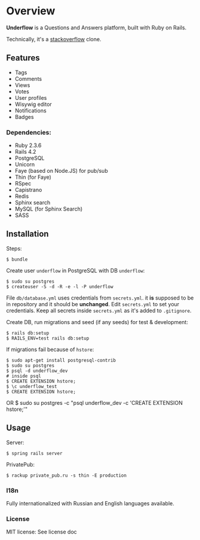 Overview
====================
__Underflow__ is a Questions and Answers platform, built with Ruby on Rails.

Technically, it's a [stackoverflow](http://stackoverflow.com) clone.

Features
--------
- Tags
- Comments
- Views
- Votes
- User profiles
- Wisywig editor
- Notifications
- Badges

### Dependencies:

- Ruby 2.3.6
- Rails 4.2
- PostgreSQL
- Unicorn
- Faye (based on Node.JS) for pub/sub
- Thin (for Faye)
- RSpec
- Capistrano
- Redis
- Sphinx search
- MySQL (for Sphinx Search)
- SASS

## Installation
Steps:

    $ bundle

Create user `underflow` in PostgreSQL with DB `underflow`:

    $ sudo su postgres
    $ createuser -S -d -R -e -l -P underflow

File `db/database.yml` uses credentials from `secrets.yml`. it __is__ supposed to be in repository and it should be __unchanged__. Edit `secrets.yml` to set your credentials. Keep all secrets inside `secrets.yml` as it's added to `.gitignore`.

Create DB, run migrations and seed (if any seeds) for test & development:

    $ rails db:setup
    $ RAILS_ENV=test rails db:setup

If migrations fail because of `hstore`:

    $ sudo apt-get install postgresql-contrib
    $ sudo su postgres
    $ psql -d underflow_dev
    # inside psql
    $ CREATE EXTENSION hstore;
    $ \c underflow_test
    $ CREATE EXTENSION hstore;

OR
    $ sudo su postgres -c "psql underflow_dev -c 'CREATE EXTENSION hstore;'"

## Usage
Server:

    $ spring rails server

PrivatePub:

    $ rackup private_pub.ru -s thin -E production


### I18n

Fully internationalized with Russian and English languages available.

### License

MIT license: See license doc
